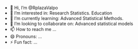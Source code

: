 - 👋 Hi, I’m @RplazaValpo
- 👀 I’m interested in: Research Statistics. Education
- 🌱 I’m currently learning:  Advanced Statistical Methods.
- 💞️ I’m looking to collaborate on: Advanced statistical models
- 📫 How to reach me ...
- 😄 Pronouns: ...
- ⚡ Fun fact: ...

<!---
RplazaValpo/RplazaValpo is a ✨ special ✨ repository because its `README.md` (this file) appears on your GitHub profile.
You can click the Preview link to take a look at your changes.
--->
